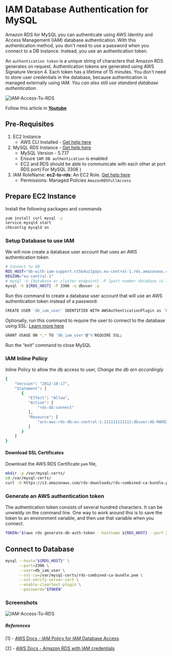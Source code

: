 # IAM Database Authentication for MySQL
Amazon RDS for MySQL you can authenticate using AWS Identity and Access Management (IAM) database authentication. With this authentication method, you don't need to use a password when you connect to a DB instance. Instead, you use an authentication token.

An `authentication token` is a unique string of characters that Amazon RDS generates on request. Authentication tokens are generated using AWS Signature Version 4. Each token has a lifetime of 15 minutes. You don't need to store user credentials in the database, because authentication is managed externally using IAM. _You can also still use standard database authentication._

![IAM-Access-To-RDS](https://raw.githubusercontent.com/miztiik/AWS-Demos/master/How-To/setup-iam-access-to-rds/images/iam-access-to-rds-00.png)

Follow this article in **[Youtube](https://youtu.be/tvXZWhu35PY)**

## Pre-Requisites
1. EC2 Instance
   - AWS CLI Installed - [Get help here](https://www.youtube.com/watch?v=5g0Cuq-qKA0&list=PLxzKY3wu0_FLaF9Xzpyd9p4zRCikkD9lE&index=11)
1. MySQL RDS Instance - [Get help here](https://youtu.be/vLaW6b441x0)
   - MySQL Version - 5.7.17
   - Ensure `IAM DB authentication` is enabled
   - EC2 and RDS should be able to communicate with each other at port RDS port( For MySQL 3306 )
1. IAM RoleName: **ec2-to-rds**: An EC2 Role. [Get help here](https://www.youtube.com/watch?v=5g0Cuq-qKA0&index=11&list=PLxzKY3wu0_FLaF9Xzpyd9p4zRCikkD9lE)
   - Permissions: Managed Policies `AmazonRDSFullAccess`

## Prepare EC2 Instance
Install the following packages and commands
```sh
yum install curl mysql -y
service mysqld start
chkconfig mysqld on
```

### Setup Database to use IAM
We will now create a database user account that uses an AWS authentication token
```sh
# Connect to DB
RDS_HOST="db-with-iam-support.ct5b4uz1gops.eu-central-1.rds.amazonaws.com"
REGION="eu-central-1"
# mysql -h {database or cluster endpoint} -P {port number database is listening on} -u {master db username} -p
mysql -h ${RDS_HOST} -P 3306 -u dbuser -p
```

Run this command to create a database user account that will use an AWS authentication token instead of a password:
```sh
CREATE USER 'db_iam_user' IDENTIFIED WITH AWSAuthenticationPlugin as 'RDS';
```
Optionally, run this command to require the user to connect to the database using SSL: [Learn more here](https://github.com/miztiik/AWS-Demos/tree/master/How-To/setup-ssl-connection-to-rds)
```sh
GRANT USAGE ON *.* TO 'db_iam_user'@'%'REQUIRE SSL;
```

Run the “exit” command to close MySQL


### IAM Inline Policy
Inline Policy to allow the db access to user, _Change the db arn accordingly_
```sh
{
    "Version": "2012-10-17",
    "Statement": [
       {
          "Effect": "Allow",
          "Action": [
              "rds-db:connect"
          ],
          "Resource": [
              "arn:aws:rds-db:eu-central-1:111111111111:dbuser:db-RWXD2T7YIWZU4VI2FBHSM2GE24/db_iam_user"
          ]
       }
    ]
}
```

#### Download SSL Certificates
Download the AWS RDS Certificate `pem` file,
```sh
mkdir -p /var/mysql-certs/
cd /var/mysql-certs/
curl -O https://s3.amazonaws.com/rds-downloads/rds-combined-ca-bundle.pem
```

### Generate an AWS authentication token
The authentication token consists of several hundred characters. It can be unwieldy on the command line. One way to work around this is to save the token to an environment variable, and then use that variable when you connect.
```sh
TOKEN="$(aws rds generate-db-auth-token --hostname ${RDS_HOST} --port 3306 --region ${REGION} --username db_iam_user)"
```



## Connect to Database
```sh
mysql --host="${RDS_HOST}" \
      --port=3306 \
      --user=db_iam_user \
      --ssl-ca=/var/mysql-certs/rds-combined-ca-bundle.pem \
      --ssl-verify-server-cert \
      --enable-cleartext-plugin \
      --password="$TOKEN"
```


### Screenshots
![IAM-Access-To-RDS](https://raw.githubusercontent.com/miztiik/AWS-Demos/master/How-To/setup-iam-access-to-rds/images/iam-access-to-rds-01.png)


##### References
[1] - [AWS Docs - IAM Policy for IAM Database Access](https://docs.aws.amazon.com/AmazonRDS/latest/UserGuide/UsingWithRDS.IAMDBAuth.IAMPolicy.html)

[2] - [AWS Docs - Amazon RDS with IAM credentials](https://aws.amazon.com/premiumsupport/knowledge-center/users-connect-rds-iam/)
